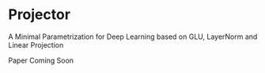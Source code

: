 # Projector

A Minimal Parametrization for Deep Learning based on GLU, LayerNorm and Linear Projection 

Paper Coming Soon
